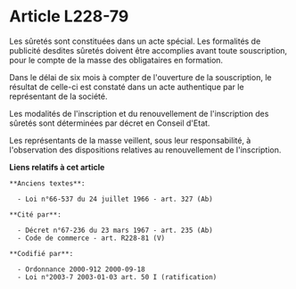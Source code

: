# Article L228-79

Les sûretés sont constituées dans un acte spécial. Les formalités de publicité desdites sûretés doivent être accomplies avant
toute souscription, pour le compte de la masse des obligataires en formation.

Dans le délai de six mois à compter de l'ouverture de la souscription, le résultat de celle-ci est constaté dans un acte
authentique par le représentant de la société.

Les modalités de l'inscription et du renouvellement de l'inscription des sûretés sont déterminées par décret en Conseil
d'Etat.

Les représentants de la masse veillent, sous leur responsabilité, à l'observation des dispositions relatives au
renouvellement de l'inscription.

**Liens relatifs à cet article**

	**Anciens textes**:

	  - Loi n°66-537 du 24 juillet 1966 - art. 327 (Ab)

	**Cité par**:

	  - Décret n°67-236 du 23 mars 1967 - art. 235 (Ab)
	  - Code de commerce - art. R228-81 (V)

	**Codifié par**:

	  - Ordonnance 2000-912 2000-09-18
	  - Loi n°2003-7 2003-01-03 art. 50 I (ratification)
